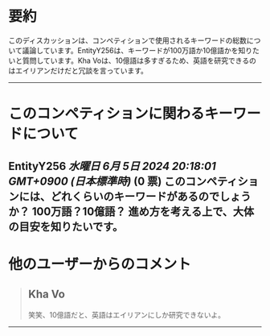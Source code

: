 # 要約 
このディスカッションは、コンペティションで使用されるキーワードの総数について議論しています。EntityY256は、キーワードが100万語か10億語かを知りたいと質問しています。Kha Voは、10億語は多すぎるため、英語を研究できるのはエイリアンだけだと冗談を言っています。 


---
# このコンペティションに関わるキーワードについて

**EntityY256** *水曜日 6月 5日 2024 20:18:01 GMT+0900 (日本標準時)* (0 票)
このコンペティションには、どれくらいのキーワードがあるのでしょうか？
100万語？10億語？
進め方を考える上で、大体の目安を知りたいです。
---
# 他のユーザーからのコメント
> ## Kha Vo
> 
> 笑笑、10億語だと、英語はエイリアンにしか研究できないよ。
> 
> 
> 
--- 

